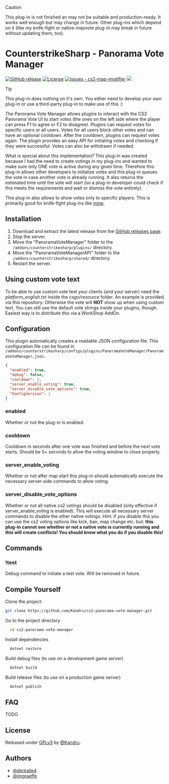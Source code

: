 > [!CAUTION]
> This plug-in is not finished an may not be suitable and production-ready. It works well enough but may change in future. Other plug-ins which depend on it (like my knife-fight or native-mapvote plug-in may break in future without updating them, too). 

# CounterstrikeSharp - Panorama Vote Manager

[![GitHub release](https://img.shields.io/github/release/Kandru/cs2-panorama-vote-manager?include_prereleases=&sort=semver&color=blue)](https://github.com/Kandru/cs2-panorama-vote-manager/releases/)
[![License](https://img.shields.io/badge/License-GPLv3-blue)](#license)
[![issues - cs2-map-modifier](https://img.shields.io/github/issues/Kandru/cs2-panorama-vote-manager)](https://github.com/Kandru/cs2-panorama-vote-manager/issues)
[![](https://www.paypalobjects.com/en_US/i/btn/btn_donateCC_LG.gif)](https://www.paypal.com/donate/?hosted_button_id=C2AVYKGVP9TRG)

> [!TIP]
> This plug-in does nothing on it's own. You either need to develop your own plug-in or use a third-party plug-in to make use of this :)

The Panorama Vote Manager allows plugins to interact with the CS2 Panorama Vote UI to start votes (the ones on the left side where the player can press F1 to agree or F2 to disagree). Plugins can request votes for specific users or all users. Votes for all users block other votes and can have an optional cooldown. After the cooldown, plugins can request votes again. The plugin provides an easy API for initiating votes and checking if they were successful. Votes can also be withdrawn if needed.

What is special about this implementation? This plug-in was created because I had the need to create votings in my plug-ins and wanted to make sure only ONE vote is active during any given time. Therefore this plug-in allows other developers to initialize votes and this plug-in queues the vote in case another vote is already running. It also returns the estimated time until the vote will start (so a plug-in developer could check if this meets the requirements and wait or dismiss the vote entirely).

This plug-in also allows to show votes only to specific players. This is primarily good for knife-fight plug-ins like [mine](https://github.com/Kandru/cs2-knife-fight).

## Installation

1. Download and extract the latest release from the [GitHub releases page](https://github.com/Kandru/cs2-panorama-vote-manager/releases/).
2. Stop the server.
2. Move the "PanoramaVoteManager" folder to the `/addons/counterstrikesharp/plugins/` directory.
2. Move the "PanoramaVoteManagerAPI" folder to the `/addons/counterstrikesharp/shared/` directory.
3. Restart the server.

## Using custom vote text

To be able to use custom vote text your clients (and your server) need the *platform_english.txt* inside the *csgo/resource* folder. An example is provided via this repository. Otherwise the vote will **NOT** show up when using custom text. You can still use the default vote strings inside your plugins, though. Easiest way is to distribute this via a WorkShop AddOn.

## Configuration

This plugin automatically creates a readable JSON configuration file. This configuration file can be found in `/addons/counterstrikesharp/configs/plugins/PanoramaVoteManager/PanoramaVoteManager.json`.

```json
{
  "enabled": true,
  "debug": false,
  "cooldown": 5,
  "server_enable_voting": true,
  "server_disable_vote_options": true,
  "ConfigVersion": 1
}
```

### enabled

Whether or not the plug-in is enabled.

### cooldown

Cooldown in seconds after one vote was finished and before the next vote starts. Should be 5+ seconds to allow the voting window to close properly.

### server_enable_voting

Whether or not after map start this plug-in should automatically execute the necessary server-side commands to allow voting.

### server_disable_vote_options

Whether or not all native cs2 votings should be disabled (only effective if server_enable_voting is enabled). This will execute all necessary server commands to disable the other native votings. Hint: if you disable this you can use the cs2 voting options like kick, ban, map change etc. but: **this plug-in cannot see whether or not a native vote is currently running and this will create conflicts! You should know what you do if you disable this!**

## Commands

### !test

Debug command to initiate a test vote. Will be removed in future.

## Compile Yourself

Clone the project:

```bash
git clone https://github.com/Kandru/cs2-panorama-vote-manager.git
```

Go to the project directory

```bash
  cd cs2-panorama-vote-manager
```

Install dependencies

```bash
  dotnet restore
```

Build debug files (to use on a development game server)

```bash
  dotnet build
```

Build release files (to use on a production game server)

```bash
  dotnet publish
```

## FAQ

TODO

## License

Released under [GPLv3](/LICENSE) by [@Kandru](https://github.com/Kandru).

## Authors

- [@derkalle4](https://www.github.com/derkalle4)
- [@jmgraeffe](https://www.github.com/jmgraeffe)
